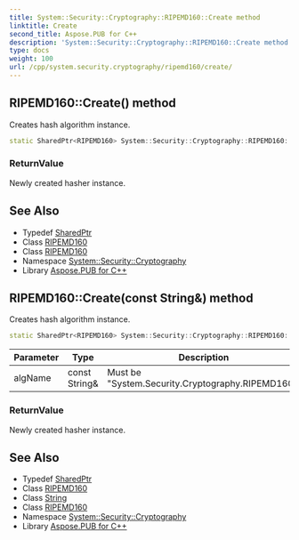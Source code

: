 ```yaml
---
title: System::Security::Cryptography::RIPEMD160::Create method
linktitle: Create
second_title: Aspose.PUB for C++
description: 'System::Security::Cryptography::RIPEMD160::Create method. Creates hash algorithm instance in C++.'
type: docs
weight: 100
url: /cpp/system.security.cryptography/ripemd160/create/
---
```

## RIPEMD160::Create() method


Creates hash algorithm instance.

```cpp
static SharedPtr<RIPEMD160> System::Security::Cryptography::RIPEMD160::Create()
```


### ReturnValue

Newly created hasher instance.

## See Also

* Typedef [SharedPtr](../../../system/sharedptr/)
* Class [RIPEMD160](../)
* Class [RIPEMD160](../)
* Namespace [System::Security::Cryptography](../../)
* Library [Aspose.PUB for C++](../../../)
## RIPEMD160::Create(const String\&) method


Creates hash algorithm instance.

```cpp
static SharedPtr<RIPEMD160> System::Security::Cryptography::RIPEMD160::Create(const String &algName)
```


| Parameter | Type | Description |
| --- | --- | --- |
| algName | const String\& | Must be "System.Security.Cryptography.RIPEMD160". |

### ReturnValue

Newly created hasher instance.

## See Also

* Typedef [SharedPtr](../../../system/sharedptr/)
* Class [RIPEMD160](../)
* Class [String](../../../system/string/)
* Class [RIPEMD160](../)
* Namespace [System::Security::Cryptography](../../)
* Library [Aspose.PUB for C++](../../../)
